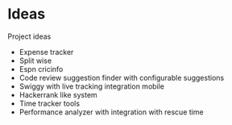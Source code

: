 # Ideas
Project ideas

- Expense tracker
- Split wise
- Espn cricinfo
- Code review suggestion finder with configurable suggestions
- Swiggy with live tracking integration mobile
- Hackerrank like system
- Time tracker tools
- Performance analyzer with integration with rescue time
